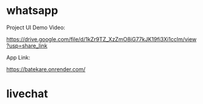# whatsapp

Project UI Demo Video:

https://drive.google.com/file/d/1kZr9TZ_XzZmO8iG77kJK19fi3Xi1cclm/view?usp=share_link

App Link:

https://batekare.onrender.com/
# livechat
